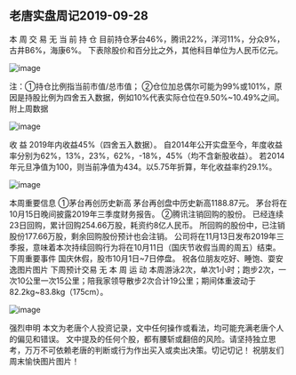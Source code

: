 ## 老唐实盘周记2019-09-28
本 周 交 易
无
当 前 持 仓
目前持仓茅台46%，腾讯22%，洋河11%，分众9%，古井B6%，海康6%。
下表除股价和百分比之外，其他科目单位为人民币亿元。

![image](https://github.com/fengyumozhu/tsf/assets/6201828/47feb758-1499-44b0-a71e-e715c56298a2)

注：①持仓比例指当前市值/总市值；
②仓位加总偶尔可能为99%或101%，原因是持股比例为四舍五入数据，例如10%代表实际仓位在9.50%~10.49%之间。
附上周数据 

![image](https://github.com/fengyumozhu/tsf/assets/6201828/7bf01073-4349-4ae8-918e-50c643dd30e3)

 收 益
2019年内收益45%（四舍五入数据）。
自2014年公开实盘至今，年度收益率分别为62%，13%，23%，62%，-18%，45%（均不含新股收益）。
若2014年元旦净值为100，则当前净值为434。以5.75年折算，年化收益率约29.1%。

![image](https://github.com/fengyumozhu/tsf/assets/6201828/3da728cc-b5f7-41a3-8122-85b309df3cca)

本周重要信息
①茅台再创历史新高
茅台再创盘中历史新高1188.87元。
茅台将在10月15日晚间披露2019年三季度财务报告。
②腾讯注销回购的股份。
已经连续23日回购，累计回购254.66万股，耗资约8亿人民币。
所回购的股份中，已注销股份177.66万股，剩余回购股份预计也会注销。
公司将在11月13日发布2019年三季报，意味着本次持续回购行为将在10月11日（国庆节收假当周的周五）结束。
 下周重要事件
国庆休假，股市10月1日~7日停盘。
祝各位朋友吃好、睡饱、耍安逸图片图片
下周预计交易
无
本 周 运 动
本周游泳2次，单次1小时；跑步2次，一次10公里一次15公里；陪我家领导散步2次合计19公里；期间体重波动于82.2kg~83.8kg（175cm）。 

![image](https://github.com/fengyumozhu/tsf/assets/6201828/8933d202-650e-4b57-8289-e6faa11864f7)

强烈申明
本文为老唐个人投资记录，文中任何操作或看法，均可能充满老唐个人的偏见和错误。
文中提及的任何个股，都有腰斩或翻倍的风险。请坚持独立思考，万万不可依赖老唐的判断或行为作出买入或卖出决策。切记切记！ 
祝朋友们周末愉快图片图片！
